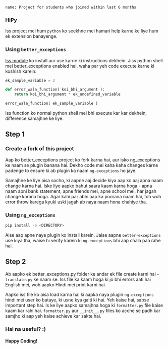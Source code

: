 ```ngMeta
name: Project for students who joined within last 6 months
```

### HiPy

Iss project mei hum `python` ko seekhne mei hamari help karne ke liye hum ek extension banayenge.

### Using `better_exceptions`
[Iss module](https://github.com/Qix-/better-exceptions) ko install aur use karne ki instructions dekhein.
Jiss python shell mei better_exceptions enabled hai, waha par yeh code execute karne ki koshish karein:

```python
ek_sample_variable = 2

def error_wala_function( koi_bhi_argument ):
    return koi_bhi_argument * ek_undefined_variable

error_wala_function( ek_sample_variable )
```

Iss function ko normal python shell mei bhi execute kar kar dekhein, difference samajhne ke liye.

## Step 1
### Create a fork of this project
Aap ko better_exceptions project ko fork karna hai, aur isko ng_exceptions ke naam se plugin banana hai. Dekho code mei kaha kaha changes karne padenge to ensure ki ab plugin ka naam `ng-exceptions` ho jaye.

Samajhne ke liye aisa socho, ki aapne aaj decide kiya aap ko aaj apna naam change karna hai. Iske liye aapko bahut saara kaam karna hoga - apna naam apni bank statement, apne friends mei, apne school mei, har jagah change karana hoga. Agar kahi par abhi aap ka poorana naam hai, toh woh error throw karega kyuki uski jagah ab naya naam hona chahiye tha.

### Using `ng_exceptions`
```bash
pip install -e <DIRECTORY>
```

Aise aap apne naye plugin ko install karein.
Jaise aapne `better-exceptions` use kiya tha, waise hi verify karein ki `ng-exceptions` bhi aap chala paa rahe hai.

## Step 2
Ab aapko ek better_exceptions.py folder ke andar ek file create karni hai - `translate.py` ke naam se. Iss file ka kaam hoga ki jo bhi errors aati hai English mei, woh aapko Hindi mei print karni hai.

Aapko iss file ko aisa load karna hai ki aapka naya plugin `ng-exceptions` hindi mei user ko bataye, ki usne kya galti ki hai. Yeh kaise hai, sabse important step hai. Is ke liye aapko samajhna hoga ki `formatter.py` file kaise kaam kar rahi hai. `formatter.py` aur `__init__.py` files ko acche se padh kar samjho ki aap yeh kaise achieve kar sakte hai.

### Hai na useful? :)
#### Happy Coding!